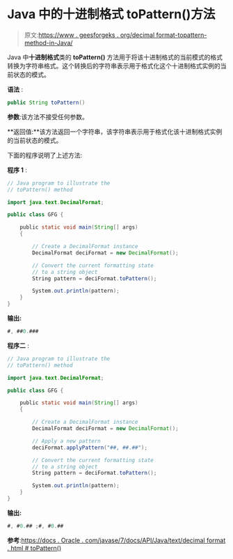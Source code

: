 # Java 中的十进制格式 toPattern()方法

> 原文:[https://www . geesforgeks . org/decimal format-topattern-method-in-Java/](https://www.geeksforgeeks.org/decimalformat-topattern-method-in-java/)

Java 中**十进制格式**类的 **toPattern()** 方法用于将该十进制格式的当前模式的格式转换为字符串格式。这个转换后的字符串表示用于格式化这个十进制格式实例的当前状态的模式。

**语法** :

```java
public String toPattern()

```

**参数**:该方法不接受任何参数。

**返回值:**该方法返回一个字符串，该字符串表示用于格式化该十进制格式实例的当前状态的模式。

下面的程序说明了上述方法:

**程序 1** :

```java
// Java program to illustrate the
// toPattern() method

import java.text.DecimalFormat;

public class GFG {

    public static void main(String[] args)
    {

        // Create a DecimalFormat instance
        DecimalFormat deciFormat = new DecimalFormat();

        // Convert the current formatting state
        // to a string object
        String pattern = deciFormat.toPattern();

        System.out.println(pattern);
    }
}
```

**输出:**

```java
#, ##0.###

```

**程序二** :

```java
// Java program to illustrate the
// toPattern() method

import java.text.DecimalFormat;

public class GFG {

    public static void main(String[] args)
    {

        // Create a DecimalFormat instance
        DecimalFormat deciFormat = new DecimalFormat();

        // Apply a new pattern
        deciFormat.applyPattern("##, ##.##");

        // Convert the current formatting state
        // to a string object
        String pattern = deciFormat.toPattern();

        System.out.println(pattern);
    }
}
```

**输出:**

```java
#, #0.## ;#, #0.##

```

**参考**:[https://docs . Oracle . com/javase/7/docs/API/Java/text/decimal format . html # toPattern()](https://docs.oracle.com/javase/7/docs/api/java/text/DecimalFormat.html#toPattern())